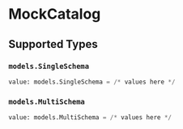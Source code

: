 # MockCatalog


## Supported Types

### `models.SingleSchema`

```python
value: models.SingleSchema = /* values here */
```

### `models.MultiSchema`

```python
value: models.MultiSchema = /* values here */
```

